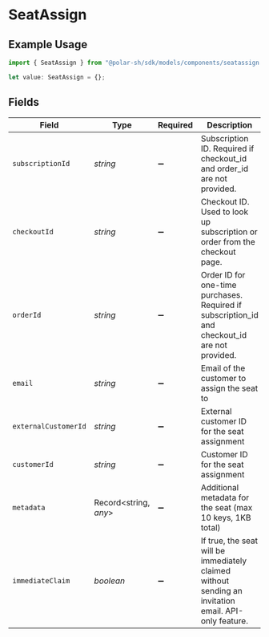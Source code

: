 # SeatAssign

## Example Usage

```typescript
import { SeatAssign } from "@polar-sh/sdk/models/components/seatassign.js";

let value: SeatAssign = {};
```

## Fields

| Field                                                                                                | Type                                                                                                 | Required                                                                                             | Description                                                                                          |
| ---------------------------------------------------------------------------------------------------- | ---------------------------------------------------------------------------------------------------- | ---------------------------------------------------------------------------------------------------- | ---------------------------------------------------------------------------------------------------- |
| `subscriptionId`                                                                                     | *string*                                                                                             | :heavy_minus_sign:                                                                                   | Subscription ID. Required if checkout_id and order_id are not provided.                              |
| `checkoutId`                                                                                         | *string*                                                                                             | :heavy_minus_sign:                                                                                   | Checkout ID. Used to look up subscription or order from the checkout page.                           |
| `orderId`                                                                                            | *string*                                                                                             | :heavy_minus_sign:                                                                                   | Order ID for one-time purchases. Required if subscription_id and checkout_id are not provided.       |
| `email`                                                                                              | *string*                                                                                             | :heavy_minus_sign:                                                                                   | Email of the customer to assign the seat to                                                          |
| `externalCustomerId`                                                                                 | *string*                                                                                             | :heavy_minus_sign:                                                                                   | External customer ID for the seat assignment                                                         |
| `customerId`                                                                                         | *string*                                                                                             | :heavy_minus_sign:                                                                                   | Customer ID for the seat assignment                                                                  |
| `metadata`                                                                                           | Record<string, *any*>                                                                                | :heavy_minus_sign:                                                                                   | Additional metadata for the seat (max 10 keys, 1KB total)                                            |
| `immediateClaim`                                                                                     | *boolean*                                                                                            | :heavy_minus_sign:                                                                                   | If true, the seat will be immediately claimed without sending an invitation email. API-only feature. |